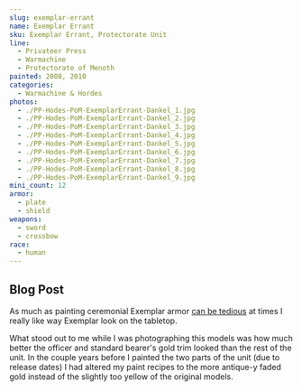 ```yaml
---
slug: exemplar-errant
name: Exemplar Errant
sku: Exemplar Errant, Protectorate Unit
line:
  - Privateer Press
  - Warmachine
  - Protectorate of Menoth
painted: 2008, 2010
categories:
  - Warmachine & Hordes
photos:
  - ./PP-Hodes-PoM-ExemplarErrant-Dankel_1.jpg
  - ./PP-Hodes-PoM-ExemplarErrant-Dankel_2.jpg
  - ./PP-Hodes-PoM-ExemplarErrant-Dankel_3.jpg
  - ./PP-Hodes-PoM-ExemplarErrant-Dankel_4.jpg
  - ./PP-Hodes-PoM-ExemplarErrant-Dankel_5.jpg
  - ./PP-Hodes-PoM-ExemplarErrant-Dankel_6.jpg
  - ./PP-Hodes-PoM-ExemplarErrant-Dankel_7.jpg
  - ./PP-Hodes-PoM-ExemplarErrant-Dankel_8.jpg
  - ./PP-Hodes-PoM-ExemplarErrant-Dankel_9.jpg
mini_count: 12
armor:
  - plate
  - shield
weapons:
  - sword
  - crossbow
race:
  - human
---
```


## Blog Post

As much as painting ceremonial Exemplar armor [can be tedious](http://www.dankelzahn.com/blog/2009/09/29/exemplar-of-hate/) at times I really like way Exemplar look on the tabletop.

What stood out to me while I was photographing this models was how much better the officer and standard bearer's gold trim looked than the rest of the unit. In the couple years before I painted the two parts of the unit (due to release dates) I had altered my paint recipes to the more antique-y faded gold instead of the slightly too yellow of the original models.
